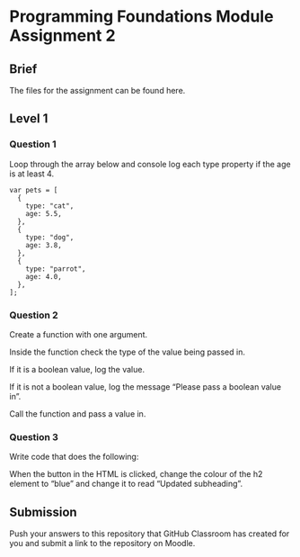 # Programming Foundations Module Assignment 2

## Brief

The files for the assignment can be found here.

## Level 1
### Question 1

Loop through the array below and console log each type property if the age is at least 4.
```
var pets = [
  {
    type: "cat",
    age: 5.5,
  },
  {
    type: "dog",
    age: 3.8,
  },
  {
    type: "parrot",
    age: 4.0,
  },
];
```

### Question 2

Create a function with one argument.

Inside the function check the type of the value being passed in.

If it is a boolean value, log the value.

If it is not a boolean value, log the message “Please pass a boolean value in”.

Call the function and pass a value in.

### Question 3

Write code that does the following:

When the button in the HTML is clicked, change the colour of the h2 element to “blue” and change it to read “Updated subheading”.

## Submission
Push your answers to this repository that GitHub Classroom has created for you and submit a link to the repository on Moodle.
